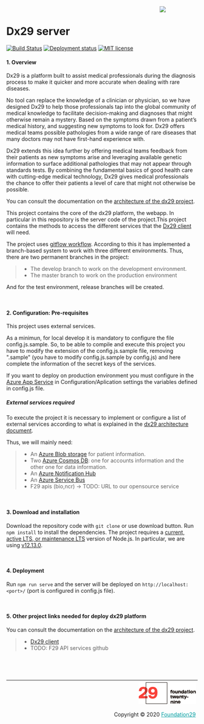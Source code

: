 <div style="margin-bottom: 1%; padding-bottom: 2%;">
	<img align="right" width="100px" src="/img/logo-raito.png">
</div>			

Dx29 server
===============================================================================================================================

[![Build Status](https://f29.visualstudio.com/Health29%20for%20Diagnosis/_apis/build/status/dx29%20-%20dev%20-%20server%20-%20CI?branchName=develop)](https://f29.visualstudio.com/Health29%20for%20Diagnosis/_build/latest?definitionId=44&amp;branchName=develop)   [![Deployment status](https://f29.vsrm.visualstudio.com/_apis/public/Release/badge/88bb841e-8756-480d-9840-a24ba6dd4cb4/14/15)](https://f29.visualstudio.com/Health29%20for%20Diagnosis/_release?_a=releases&view=mine&definitionId=14)
[![MIT license](https://img.shields.io/badge/license-MIT-brightgreen.svg)](http://opensource.org/licenses/MIT)

#### 1. Overview 

Dx29 is a platform built to assist medical professionals during the diagnosis process to make it quicker and more accurate when dealing with rare diseases.

No tool can replace the knowledge of a clinician or physician, so we have designed Dx29 to help those professionals tap into the global community of medical knowledge to facilitate decision-making and diagnoses that might otherwise remain a mystery. Based on the symptoms drawn from a patient’s medical history, and suggesting new symptoms to look for. Dx29 offers medical teams possible pathologies from a wide range of rare diseases that many doctors may not have first-hand experience with.

Dx29 extends this idea further by offering medical teams feedback from their patients as new symptoms arise and leveraging available genetic information to surface additional pathologies that may not appear through standards tests. By combining the fundamental basics of good health care with cutting-edge medical technology, Dx29 gives medical professionals the chance to offer their patients a level of care that might not otherwise be possible.

You can consult the documentation on the [architecture of the dx29 project](https://dx29.readthedocs.io/en/latest/).

This project contains the core of the dx29 platform, the webapp. In particular in this repository is the server code of the project.This project contains the methods to access the different services that the [Dx29 client](https://github.com/foundation29org/Dx29_client/) will need.

The project uses [gitflow workflow](https://nvie.com/posts/a-successful-git-branching-model/). 
According to this it has implemented a branch-based system to work with three different environments. Thus, there are two permanent branches in the project:
>- The develop branch to work on the development environment.
>- The master branch to work on the production environment

And for the test environment, release branches will be created.

<p>&nbsp;</p>

#### 2. Configuration: Pre-requisites

This project uses external services.

As a minimun, for local develop it is mandatory to configure the file config.js.sample. So, to be able to compile and execute this project you have to modify the extension of the config.js.sample file, removing ".sample" (you have to modify config.js.sample by config.js) and here complete the information of the secret keys of the services.

If you want to deploy on production environment you must configure in the [Azure App Service](https://docs.microsoft.com/en-US/azure/app-service/) in Configuration/Aplication settings the variables defined in config.js file.

##### External services required

To execute the project it is necessary to implement or configure a list of external services according to what is explained in the [dx29 architecture document](https://dx29.readthedocs.io/en/latest/).

Thus, we will mainly need:

>- An [Azure Blob storage](https://docs.microsoft.com/en-US/azure/storage/blobs/storage-blobs-introduction) for patient information.
>- Two [Azure Cosmos DB](https://docs.microsoft.com/en-US/azure/cosmos-db/introduction): one for accounts information and the other one for data information. 
>- An [Azure Notification Hub](https://docs.microsoft.com/en-US/azure/notification-hubs/)
>- An [Azure Service Bus](https://docs.microsoft.com/en-US/azure/service-bus-messaging/service-bus-messaging-overview)
>- F29 apis (bio,ncr) -> TODO: URL to our opensource service
    

<p>&nbsp;</p>

#### 3. Download and installation

Download the repository code with `git clone` or use download button.
Run `npm install` to install the dependencies.
The project requires a  [current, active LTS, or maintenance LTS](https://nodejs.org/en/about/releases/) version of Node.js. In particular, we are using [v12.13.0](https://nodejs.org/download/release/v12.13.0/).

<p>&nbsp;</p>

#### 4. Deployment

Run `npm run serve` and the server will be deployed on `http://localhost:<port>/` (port is configured in config.js file).

<p>&nbsp;</p>

#### 5. Other project links needed for deploy dx29 platform

You can consult the documentation on the [architecture of the dx29 project](https://dx29.readthedocs.io/en/latest/).

>- [Dx29 client](https://github.com/foundation29org/Dx29_client/)
>- TODO: F29 API services github

<p>&nbsp;</p>
<p>&nbsp;</p>


<div style="border-top: 1px solid !important;
	padding-top: 1% !important;
    padding-right: 1% !important;
    padding-bottom: 0.1% !important;">
	<div align="right">
		<img width="150px" src="/img/logo-foundation-twentynine-footer.png">
	</div>
	<div align="right" style="padding-top: 0.5% !important">
		<p align="right">	
			Copyright © 2020
			<a style="color:#009DA0" href="https://www.foundation29.org/" target="_blank"> Foundation29</a>
		</p>
	</div>
<div>
